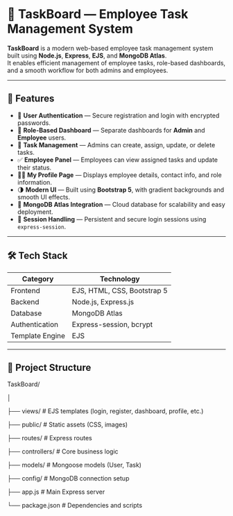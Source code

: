 # 🧩 TaskBoard — Employee Task Management System

**TaskBoard** is a modern web-based employee task management system built using **Node.js**, **Express**, **EJS**, and **MongoDB Atlas**.  
It enables efficient management of employee tasks, role-based dashboards, and a smooth workflow for both admins and employees.

---

## 🚀 Features

- 👤 **User Authentication** — Secure registration and login with encrypted passwords.  
- 🧭 **Role-Based Dashboard** — Separate dashboards for **Admin** and **Employee** users.  
- 🧾 **Task Management** — Admins can create, assign, update, or delete tasks.  
- ✅ **Employee Panel** — Employees can view assigned tasks and update their status.  
- 🧑‍💻 **My Profile Page** — Displays employee details, contact info, and role information.  
- 🌗 **Modern UI** — Built using **Bootstrap 5**, with gradient backgrounds and smooth UI effects.  
- 💾 **MongoDB Atlas Integration** — Cloud database for scalability and easy deployment.  
- 🔐 **Session Handling** — Persistent and secure login sessions using `express-session`.  

---

## 🛠️ Tech Stack

| Category | Technology |
|-----------|-------------|
| Frontend | EJS, HTML, CSS, Bootstrap 5 |
| Backend | Node.js, Express.js |
| Database | MongoDB Atlas |
| Authentication | Express-session, bcrypt |
| Template Engine | EJS |

---

## 📂 Project Structure
TaskBoard/

│

├── views/ # EJS templates (login, register, dashboard, profile, etc.)

├── public/ # Static assets (CSS, images)

├── routes/ # Express routes

├── controllers/ # Core business logic

├── models/ # Mongoose models (User, Task)

├── config/ # MongoDB connection setup

├── app.js # Main Express server

└── package.json # Dependencies and scripts
